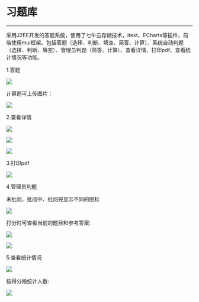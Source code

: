 # 习题库

---

采用J2EE开发的答题系统，使用了七牛云存储技术，itext、ECharts等插件，前端使用mui框架。包括答题（选择、判断、填空、简答、计算）、系统自动判题（选择、判断、填空）、管理员判题（简答、计算）、查看详情、打印pdf、查看统计情况等功能。

1.答题



![][1]

计算题可上传图片：

![][2]


  2.查看详情
  
  ![][3]
  
![][4]

![][5]

3.打印pdf



![][6]

4.管理员判题

未批阅、批阅中、批阅完显示不同的图标

![][7]

打分时可查看当前的题目和参考答案:

![][8]

![][9]

5.查看统计情况


![][10]

按得分段统计人数:

![][11]


  [1]: http://od6phsy91.bkt.clouddn.com/%E7%AD%94%E9%A2%981.jpg?imageView2/3/w/250/
  [2]: http://od6phsy91.bkt.clouddn.com/%E7%AD%94%E9%A2%982.jpg?imageView2/3/w/250/
  [3]: http://od6phsy91.bkt.clouddn.com/detail1.jpg?imageView2/3/w/250/
  [4]: http://od6phsy91.bkt.clouddn.com/detail2.jpg?imageView2/3/w/250/
  [5]: http://od6phsy91.bkt.clouddn.com/detail3.jpg?imageView2/3/w/250/
  [6]: http://od6phsy91.bkt.clouddn.com/pdf.jpg?imageView2/3/w/250/
  [7]: http://od6phsy91.bkt.clouddn.com/panti1.jpg?imageView2/3/w/250/
  [8]: http://od6phsy91.bkt.clouddn.com/panti2.jpg?imageView2/3/w/250/
  [9]: http://od6phsy91.bkt.clouddn.com/panti3.jpg?imageView2/3/w/250/
  [10]: http://od6phsy91.bkt.clouddn.com/statistic1.jpg?imageView2/3/w/250/
  [11]: http://od6phsy91.bkt.clouddn.com/statistic2.jpg?imageView2/3/w/250/
